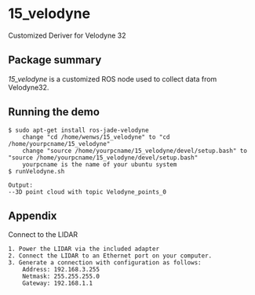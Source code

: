# 15_velodyne
Customized Deriver for Velodyne 32

## Package summary

*15_velodyne* is a customized ROS node used to collect data from Velodyne32.

## Running the demo
```
$ sudo apt-get install ros-jade-velodyne
    change "cd /home/wenws/15_velodyne" to "cd /home/yourpcname/15_velodyne"
    change "source /home/yourpcname/15_velodyne/devel/setup.bash" to "source /home/yourpcname/15_velodyne/devel/setup.bash"
    yourpcname is the name of your ubuntu system
$ runVelodyne.sh
```

```
Output:
--3D point cloud with topic Velodyne_points_0
```

## Appendix
Connect to the LIDAR

    1. Power the LIDAR via the included adapter
    2. Connect the LIDAR to an Ethernet port on your computer.
    3. Generate a connection with configuration as follows:
        Address: 192.168.3.255
        Netmask: 255.255.255.0
        Gateway: 192.168.1.1
    
